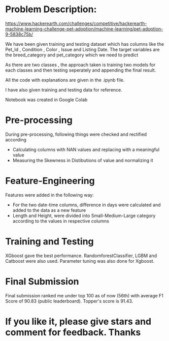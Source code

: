 # Problem Description: 
https://www.hackerearth.com/challenges/competitive/hackerearth-machine-learning-challenge-pet-adoption/machine-learning/pet-adoption-9-5838c75b/

We have been given training and testing dataset which has columns like the Pet_Id , Condition , Color , Issue and Listing Date. The target variables are the breed_category and pet_category which we need to predict

As there are two classes , the approach taken is training two models for each classes and then testing seperately and appending the final result.

All the code with explanations are given in the .ipynb file.

I have also given training and testing data for reference.

Notebook was created in Google Colab

# Pre-processing

During pre-processing, following things were checked and rectified according
* Calculating columns with NAN values and replacing with a meaningful value
* Measuring the Skewness in Distibutions of value and normalizing it

# Feature-Engineering

Features were added in the following way:
* For the two date-time columns, difference in days were calculated and added to the data as a new feature
* Length and Height, were divided into Small-Medium-Large category according to the values in respective columns

# Training and Testing
XGboost gave the best performance. RandomforestClassifier, LGBM and Catboost were also used. Parameter tuning was also done for Xgboost.

# Final Submission
Final submission ranked me under top 100 as of now (56th) with average F1 Score of 90.83 (public leaderboard). Topper's score is 91.43.

# If you like it, please give stars and comment for feedback. Thanks
